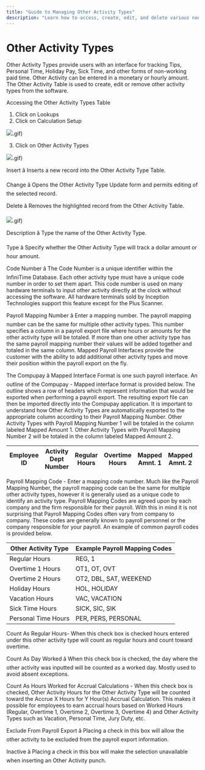 ```yaml
---
title: "Guide to Managing Other Activity Types"
description: "Learn how to access, create, edit, and delete various non-working paid time activities such as Tips, Personal Time, and Sick Time within the software."
---
```


# Other Activity Types

Other Activity Types provide users with an interface for tracking Tips, Personal Time, Holiday Pay, Sick Time, and other forms of non-working paid time. Other Activity can be entered in a monetary or hourly amount. The Other Activity Table is used to create, edit or remove other activity types from the software.

Accessing the Other Activity Types Table

1. Click on Lookups
2. Click on Calculation Setup

![](/img/image-404.png).gif)

3. Click on Other Activity Types

![](/img/image-404.png).gif)

Insert â Inserts a new record into the Other Activity Type Table.

Change â Opens the Other Activity Type Update form and permits editing of the selected record.

Delete â Removes the highlighted record from the Other Activity Table.

![](/img/image-404.png).gif)

Description â Type the name of the Other Activity Type.

Type â Specify whether the Other Activity Type will track a dollar amount or hour amount.

Code Number â The Code Number is a unique identifier within the InfiniTime Database. Each other activity type must have a unique code number in order to set them apart. This code number is used on many hardware terminals to input other activity directly at the clock without accessing the software. All hardware terminals sold by Inception Technologies support this feature except for the Plus Scanner.

Payroll Mapping Number â Enter a mapping number. The payroll mapping number can be the same for multiple other activity types. This number specifies a column in a payroll export file where hours or amounts for the other activity type will be totaled. If more than one other activity type has the same payroll mapping number their values will be added together and totaled in the same column. Mapped Payroll Interfaces provide the customer with the ability to add additional other activity types and move their position within the payroll export on the fly.

The Compupay â Mapped Interface Format is one such payroll interface. An outline of the Compupay - Mapped interface format is provided below. The outline shows a row of headers which represent information that would be exported when performing a payroll export. The resulting export file can then be imported directly into the Compupay application. It is important to understand how Other Activity Types are automatically exported to the appropriate column according to their Payroll Mapping Number. Other Activity Types with Payroll Mapping Number 1 will be totaled in the column labeled Mapped Amount 1. Other Activity Types with Payroll Mapping Number 2 will be totaled in the column labeled Mapped Amount 2.

| Employee ID | Activity Dept Number | Regular Hours | Overtime Hours | Mapped Amnt. 1 | Mapped Amnt. 2 | Mapped Amnt. 3 |
| ----------- | -------------------- | ------------- | -------------- | -------------- | -------------- | -------------- |

Payroll Mapping Code - Enter a mapping code number. Much like the Payroll Mapping Number, the payroll mapping code can be the same for multiple other activity types, however it is generally used as a unique code to identify an activity type. Payroll Mapping Codes are agreed upon by each company and the firm responsible for their payroll. With this in mind it is not surprising that Payroll Mapping Codes often vary from company to company. These codes are generally known to payroll personnel or the company responsible for your payroll. An example of common payroll codes is provided below.

| Other Activity Type | Example Payroll Mapping Codes |
| ------------------- | ----------------------------- |
| Regular Hours       | REG, 1                        |
| Overtime 1 Hours    | OT1, OT, OVT                  |
| Overtime 2 Hours    | OT2, DBL, SAT, WEEKEND        |
| Holiday Hours       | HOL, HOLIDAY                  |
| Vacation Hours      | VAC, VACATION                 |
| Sick Time Hours     | SICK, SIC, SIK                |
| Personal Time Hours | PER, PERS, PERSONAL           |

Count As Regular Hours- When this check box is checked hours entered under this other activity type will count as regular hours and count toward overtime.

Count As Day Worked â When this check box is checked, the day where the other activity was inputted will be counted as a worked day. Mostly used to avoid absent exceptions.

Count As Hours Worked for Accrual Calculations - When this check box is checked, Other Activity Hours for the Other Activity Type will be counted toward the Accrue X Hours for Y Hour(s) Accrual Calculation. This makes it possible for employees to earn accrual hours based on Worked Hours (Regular, Overtime 1, Overtime 2, Overtime 3, Overtime 4) and Other Activity Types such as Vacation, Personal Time, Jury Duty, etc.

Exclude From Payroll Export â Placing a check in this box will allow the other activity to be excluded from the payroll export information.

Inactive â Placing a check in this box will make the selection unavailable when inserting an Other Activity punch.

